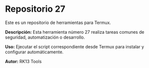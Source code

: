 # Repositorio 27

Este es un repositorio de herramientas para Termux.

**Descripción:** Esta herramienta número 27 realiza tareas comunes de seguridad, automatización o desarrollo.

**Uso:** Ejecutar el script correspondiente desde Termux para instalar y configurar automáticamente.

**Autor:** RK13 Tools
